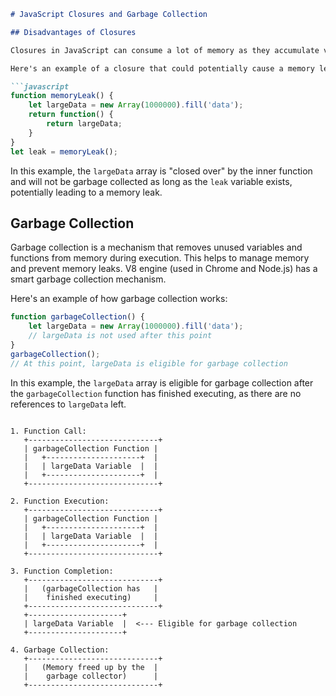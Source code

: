 ```markdown
# JavaScript Closures and Garbage Collection

## Disadvantages of Closures

Closures in JavaScript can consume a lot of memory as they accumulate variables and functions during their execution. If not handled properly, this can lead to memory leaks or even freeze the execution of the browser. This is because closures are not subject to garbage collection until their entire execution is complete.

Here's an example of a closure that could potentially cause a memory leak if not handled properly:

```javascript
function memoryLeak() {
    let largeData = new Array(1000000).fill('data');
    return function() {
        return largeData;
    }
}
let leak = memoryLeak();
```
In this example, the `largeData` array is "closed over" by the inner function and will not be garbage collected as long as the `leak` variable exists, potentially leading to a memory leak.

## Garbage Collection

Garbage collection is a mechanism that removes unused variables and functions from memory during execution. This helps to manage memory and prevent memory leaks. V8 engine (used in Chrome and Node.js) has a smart garbage collection mechanism.

Here's an example of how garbage collection works:

```javascript
function garbageCollection() {
    let largeData = new Array(1000000).fill('data');
    // largeData is not used after this point
}
garbageCollection();
// At this point, largeData is eligible for garbage collection
```
In this example, the `largeData` array is eligible for garbage collection after the `garbageCollection` function has finished executing, as there are no references to `largeData` left.
```

1. Function Call:
   +-----------------------------+
   | garbageCollection Function |
   |   +---------------------+  |
   |   | largeData Variable  |  |
   |   +---------------------+  |
   +-----------------------------+

2. Function Execution:
   +-----------------------------+
   | garbageCollection Function |
   |   +---------------------+  |
   |   | largeData Variable  |  |
   |   +---------------------+  |
   +-----------------------------+

3. Function Completion:
   +-----------------------------+
   |   (garbageCollection has   |
   |    finished executing)     |
   +-----------------------------+
   +---------------------+
   | largeData Variable  |  <--- Eligible for garbage collection
   +---------------------+

4. Garbage Collection:
   +-----------------------------+
   |   (Memory freed up by the  |
   |    garbage collector)      |
   +-----------------------------+

